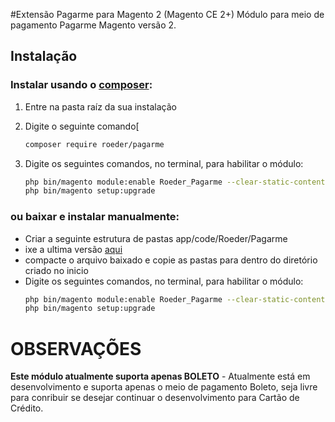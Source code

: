 #Extensão Pagarme para Magento 2 (Magento CE 2+)
Módulo para meio de pagamento Pagarme Magento versão 2. 

## Instalação
### Instalar usando o [composer](https://getcomposer.org/):

1. Entre na pasta raíz da sua instalação
2. Digite o seguinte comando[
    ```bash
    composer require roeder/pagarme
    ```
    
3. Digite os seguintes comandos, no terminal, para habilitar o módulo:

    ```bash
    php bin/magento module:enable Roeder_Pagarme --clear-static-content
    php bin/magento setup:upgrade
    ```
### ou baixar e instalar manualmente:


* Criar a seguinte estrutura de pastas app/code/Roeder/Pagarme
* ixe a ultima versão [aqui](https://codeload.github.com/brunoroeder/magento2-Pagarme/zip/master)
* compacte o arquivo baixado e copie as pastas para dentro do diretório criado no inicio
* Digite os seguintes comandos, no terminal, para habilitar o módulo:
    ```bash
    php bin/magento module:enable Roeder_Pagarme --clear-static-content
    php bin/magento setup:upgrade
    ```
    

OBSERVAÇÕES
===========

**Este módulo atualmente suporta apenas BOLETO** - Atualmente está em desenvolvimento e suporta apenas o meio de pagamento Boleto, seja livre para conribuir se desejar continuar o desenvolvimento para Cartão de Crédito.
